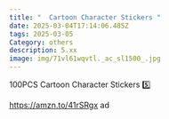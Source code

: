 ```yaml
---
title: "  Cartoon Character Stickers "
date: 2025-03-04T17:14:06.485Z
tags: 2025-03-05
Category: others
description: 5.xx
image: img/71vl61wqvtl._ac_sl1500_.jpg
---
```

<!--StartFragment-->

100PCS Cartoon Character Stickers 5️⃣

https://amzn.to/41rSRgx ad

<!--EndFragment-->